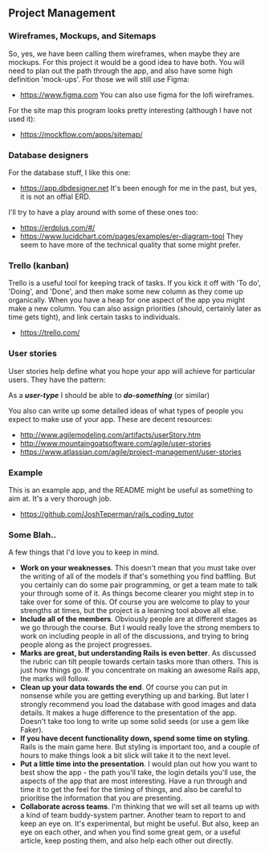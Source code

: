 ## Project Management

### Wireframes, Mockups, and Sitemaps
So, yes, we have been calling them wireframes, when maybe they are mockups. For this project it would be a good idea to have both. You will need to plan out the path through the app, and also have some high definition 'mock-ups'.
For those we will still use Figma:
- https://www.figma.com
You can also use figma for the lofi wireframes.

For the site map this program looks pretty interesting (although I have not used it): 
- https://mockflow.com/apps/sitemap/ 

### Database designers
For the database stuff, I like this one:
- https://app.dbdesigner.net
It's been enough for me in the past, but yes, it is not an offial ERD.

I'll try to have a play around with some of these ones too:
- https://erdplus.com/#/
- https://www.lucidchart.com/pages/examples/er-diagram-tool
They seem to have more of the technical quality that some might prefer.

### Trello (kanban)
Trello is a useful tool for keeping track of tasks. If you kick it off with 'To do', 'Doing', and 'Done', and then make some new column as they come up organically. When you have a heap for one aspect of the app you might make a new column. You can also assign priorities (should, certainly later as time gets tight), and link certain tasks to individuals. 
- https://trello.com/

### User stories
User stories help define what you hope your app will achieve for particular users. They have the pattern:

As a **_user-type_** I should be able to _**do-something**_ (or similar)

You also can write up some detailed ideas of what types of people you expect to make use of your app.
These are decent resources:
- http://www.agilemodeling.com/artifacts/userStory.htm
- http://www.mountaingoatsoftware.com/agile/user-stories
- https://www.atlassian.com/agile/project-management/user-stories

### Example
This is an example app, and the README might be useful as something to aim at. It's a very thorough job. 
- https://github.com/JoshTeperman/rails_coding_tutor

### Some Blah..
A few things that I'd love you to keep in mind.
- **Work on your weaknesses**. This doesn't mean that you must take over the writing of all of the models if that's something you find baffling. But you certainly can do some pair programming, or get a team mate to talk your through some of it. As things become clearer you might step in to take over for some of this. Of course you are welcome to play to your strengths at times, but the project is a learning tool above all else.
- **Include all of the members**. Obviously people are at different stages as we go through the course. But I would really love the strong members to work on including people in all of the discussions, and trying to bring people along as the project progresses. 
- **Marks are great, but understanding Rails is even better**. As discussed the rubric can tilt people towards certain tasks more than others. This is just how things go. If you concentrate on making an awesome Rails app, the marks will follow. 
- **Clean up your data towards the end**. Of course you can put in nonsense while you are getting everything up and barking. But later I strongly recommend you load the database with good images and data details. It makes a huge difference to the presentation of the app. Doesn't take too long to write up some solid seeds (or use a gem like Faker).
- **If you have decent functionality down, spend some time on styling**. Rails is the main game here. But styling is important too, and a couple of hours to make things look a bit slick will take it to the next level.
- **Put a little time into the presentation**. I would plan out how you want to best show the app - the path you'll take, the login details you'll use, the aspects of the app that are most interesting. Have a run through and time it to get the feel for the timing of things, and also be careful to prioritise the information that you are presenting. 
- **Collaborate across teams**. I'm thinking that we will set all teams up with a kind of team buddy-system partner. Another team to report to and keep an eye on. It's experimental, but might be useful. But also, keep an eye on each other, and when you find some great gem, or a useful article, keep posting them, and also help each other out directly. 